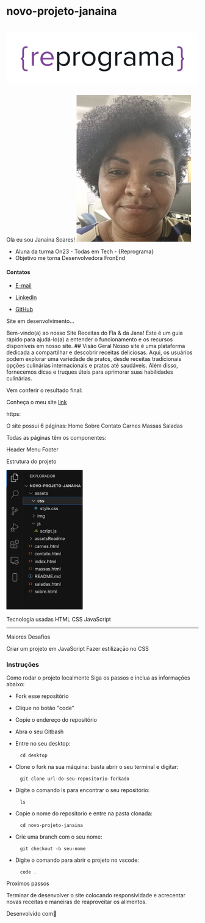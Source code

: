 # novo-projeto-janaina
<h1  align="center">

<img src="./assetsReadme/reprograma-fundos-claros.png" alt="logo reprograma" width="500">

</h1>
Ola eu sou Janaina Soares!

<img src="./assetsReadme/fotominha.jpeg" width=300 alt='foto ilustrativa de uma mulher ghost face'>

- Aluna da turma On23 - Todas em Tech - {Reprograma}
- Objetivo me torna Desenvolvedora FronEnd

#### Contatos

-  [E-mail](janaina.a.soares@hotmail.com) 

-  [LinkedIn](linkedin.com/in/janaina-antônia-soares-almeida-72321035) 

-  [GitHub](https://github.com/JanainaSoares)  

Site em desenvolvimento...

Bem-vindo(a) ao nosso Site Receitas do Fla & da Jana! Este é um guia rápido para ajudá-lo(a) a entender o funcionamento e os recursos disponíveis em nosso site. ## Visão Geral Nosso site é uma plataforma dedicada a compartilhar e descobrir receitas deliciosas. Aqui, os usuários podem explorar uma variedade de pratos, desde receitas tradicionais opções culinárias internacionais e pratos até saudáveis. Além disso, fornecemos dicas e truques úteis para aprimorar suas habilidades culinárias. 

Vem conferir o resultado final:

Conheça o meu site [link](https://gregarious-dusk-489da4.netlify.app) 

https:

O site possui 6 páginas:
Home
Sobre 
Contato
Carnes
Massas
Saladas

Todas as páginas têm os componentes:

Header
Menu
Footer

Estrutura do projeto

<img src="./assets/img/estruturasite.jpeg" alt="print do vscode" width="200">

Tecnologia usadas
HTML
CSS
JavaScript

****

Maiores Desafios

Criar um projeto em JavaScript
Fazer estilizaçāo no CSS

### Instruções
Como rodar o projeto localmente
Siga os passos e inclua as informações abaixo:

* Fork esse repositório 
* Clique no botão "code"
* Copie o endereço do repositório
* Abra o seu Gitbash

* Entre no seu desktop:
```
     cd desktop
```
* Clone o fork na sua máquina: basta abrir o seu terminal e digitar:
  
```
     git clone url-do-seu-repositorio-forkado
```
* Digite o comando  ls para encontrar o seu repositório:
  
```
     ls
```
* Copie o nome do repositorio e entre na pasta clonada:
  
```
     cd novo-projeto-janaina
```
* Crie uma branch com o seu nome:
  
```
     git checkout -b seu-nome
```
* Digite o comando para abrir o projeto no vscode:
  
```
     code .
```

Proximos passos

Terminar de desenvolver o site colocando responsividade e acrecentar novas receitas e maneiras de reaproveitar os alimentos.

Desenvolvido com💜

